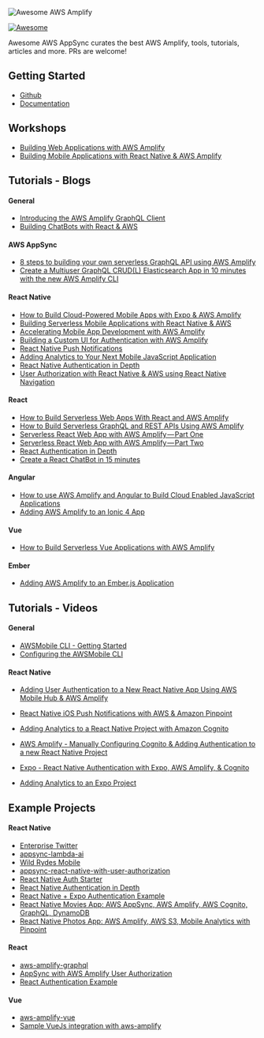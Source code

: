 ![Awesome AWS Amplify](https://s3.amazonaws.com/aws-mobile-hub-images/awesomeamplify.jpg)

[![Awesome](https://awesome.re/badge.svg)](https://awesome.re)

Awesome AWS AppSync curates the best AWS Amplify, tools, tutorials, articles and more. PRs are welcome!

## Getting Started
- [Github](https://github.com/aws/aws-amplify)
- [Documentation](https://aws.github.io/aws-amplify/)

## Workshops
- [Building Web Applications with AWS Amplify
](https://github.com/dabit3/aws-amplify-workshop-web)
- [Building Mobile Applications with React Native & AWS Amplify
](https://github.com/dabit3/aws-amplify-workshop-react-native)

## Tutorials - Blogs

#### General
- [Introducing the AWS Amplify GraphQL Client](https://hackernoon.com/introducing-the-aws-amplify-graphql-client-8a1a1e514fde)
- [Building ChatBots with React & AWS](https://tylermcginnis.com/building-chatbots-with-react-aws/)

#### AWS AppSync
- [8 steps to building your own serverless GraphQL API using AWS Amplify](https://read.acloud.guru/8-steps-to-building-your-own-serverless-graphql-api-using-aws-amplify-42c21770424d)
- [Create a Multiuser GraphQL CRUD(L) Elasticsearch App in 10 minutes with the new AWS Amplify CLI ](https://medium.com/open-graphql/create-a-multiuser-graphql-crud-l-app-in-10-minutes-with-the-new-aws-amplify-cli-and-in-a-few-73aef3d49545)

#### React Native
- [How to Build Cloud-Powered Mobile Apps with Expo & AWS Amplify](https://blog.expo.io/how-to-build-cloud-powered-mobile-apps-with-expo-aws-amplify-2fddc898f9a2)
- [Building Serverless Mobile Applications with React Native & AWS](https://medium.com/react-native-training/building-serverless-mobile-applications-with-react-native-aws-740ecf719fce)
- [Accelerating Mobile App Development with AWS Amplify](https://medium.com/@jameshamann/accelerating-mobile-app-development-with-aws-amplify-fb2034e60160)
- [Building a Custom UI for Authentication with AWS Amplify](https://itnext.io/building-a-custom-ui-for-authentication-with-aws-amplify-fa13bdbd4d1d)
- [React Native Push Notifications](https://medium.com/react-native-training/react-native-push-notifications-with-amazon-pinpoint-ios-b2efa89ced32)
- [Adding Analytics to Your Next Mobile JavaScript Application](https://hackernoon.com/adding-amazon-pinpoint-analytics-to-your-next-mobile-javascript-application-24ad49557a6f)
- [React Native Authentication in Depth](https://medium.com/react-native-training/react-native-authentication-in-depth-8d8c2e4ad81b)
- [User Authorization with React Native & AWS using React Native Navigation](https://medium.com/@dabit3/user-authorization-with-react-native-aws-using-react-native-navigation-v2-by-wix-220ecb536b56)

#### React
- [How to Build Serverless Web Apps With React and AWS Amplify](https://code.tutsplus.com/tutorials/how-to-build-serverless-web-applications-with-react-aws-amplify--cms-31732)
- [How to Build Serverless GraphQL and REST APIs Using AWS Amplify](https://code.tutsplus.com/tutorials/how-to-build-serverless-graphql-and-rest-apis-using-aws-amplify--cms-31873)
- [Serverless React Web App with AWS Amplify — Part One](https://blog.usejournal.com/serverless-react-web-app-with-aws-amplify-part-one-414e9402d92a)
- [Serverless React Web App with AWS Amplify — Part Two](https://medium.com/@jameshamann/serverless-react-web-app-with-aws-amplify-part-two-d740ee8e7456)
- [React Authentication in Depth](https://hackernoon.com/react-authentication-in-depth-4deebda9aa45)
- [Create a React ChatBot in 15 minutes](https://medium.com/@ednergizer/create-a-react-chatbot-in-15-minutes-3e614da8bce1)

#### Angular
- [How to use AWS Amplify and Angular to Build Cloud Enabled JavaScript Applications](https://medium.freecodecamp.org/building-cloud-enabled-javascript-applications-with-aws-amplify-angular-682547fc6477)
- [Adding AWS Amplify to an Ionic 4 App](https://blog.ionicframework.com/adding-aws-amplify-to-an-ionic-4-app/)

#### Vue
- [How to Build Serverless Vue Applications with AWS Amplify](https://hackernoon.com/how-to-build-serverless-vue-applications-with-aws-amplify-67d16c79e9d6)

#### Ember
- [Adding AWS Amplify to an Ember.js Application](https://itnext.io/adding-aws-amplify-to-an-ember-js-application-72683167c476)

## Tutorials - Videos

#### General

- [AWSMobile CLI - Getting Started](https://www.youtube.com/watch?v=Zi-66QybJ9A)
- [Configuring the AWSMobile CLI](https://www.youtube.com/watch?v=MpugaNKtw3k)

#### React Native

- [Adding User Authentication to a New React Native App Using AWS Mobile Hub & AWS Amplify](https://www.youtube.com/watch?v=dhOk7aNIzKw)
- [React Native iOS Push Notifications with AWS & Amazon Pinpoint](https://www.youtube.com/watch?v=um-DIIRsFlM)
- [Adding Analytics to a React Native Project with Amazon Cognito](https://www.youtube.com/watch?v=jJT2Kd3FF4A)
- [AWS Amplify - Manually Configuring Cognito & Adding Authentication to a new React Native Project](https://www.youtube.com/watch?v=s2_j_L0aJ_I)

- [Expo - React Native Authentication with Expo, AWS Amplify, & Cognito](https://www.youtube.com/watch?v=5uPNmq8TUoA)
- [Adding Analytics to an Expo Project](https://www.youtube.com/watch?v=loyP0vItC0c)

## Example Projects

#### React Native

- [Enterprise Twitter](https://github.com/dabit3/enterprise-twitter)
- [appsync-lambda-ai](https://github.com/dabit3/appsync-lambda-ai)
- [Wild Rydes Mobile](https://github.com/aws-samples/wild-rydes-mobile/tree/react-native)
- [appsync-react-native-with-user-authorization](https://github.com/dabit3/appsync-react-native-with-user-authorization)
- [React Native Auth Starter](https://github.com/dabit3/react-native-auth-starter)
- [React Native Authentication in Depth](https://github.com/dabit3/react-native-authentication-in-depth)
- [React Native + Expo Authentication Example](https://github.com/dabit3/expo-user-authentication)
- [React Native Movies App: AWS AppSync, AWS Amplify, AWS Cognito, GraphQL, DynamoDB](https://github.com/pjay79/MoviesApp)
- [React Native Photos App: AWS Amplify, AWS S3, Mobile Analytics with Pinpoint](https://github.com/pjay79/PhotosApp)

#### React

- [aws-amplify-graphql](https://github.com/aws-samples/aws-amplify-graphql)
- [AppSync with AWS Amplify User Authorization](https://github.com/aws-samples/wild-rydes-mobile)
- [React Authentication Example](https://github.com/dabit3/react-authentication-in-depth)

#### Vue

- [aws-amplify-vue](https://github.com/aws-samples/aws-amplify-vue)
- [Sample VueJs integration with aws-amplify](https://github.com/dabit3/aws-amplify-vue-sample)
